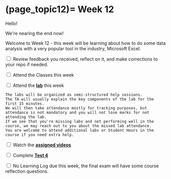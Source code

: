 (page_topic12)=
Week 12
=======================

Hello!

We're nearing the end now!

Welcome to Week 12 - this week will be learning about how to do some data analysis with a very popular tool in the industry, Microsoft Excel.

<label><input type="checkbox" id="week12_task1" class="box"> Review feedback you received, reflect on it, and make corrections to your repo if needed. </input></label>

<label><input type="checkbox" id="week12_task2" class="box"> Attend the Classes this week </input></label>

<label><input type="checkbox" id="week12_task3" class="box"> Attend the **[lab](./lab/README.md)** this week</input></label>

```{tip}
The labs will be organized as semi-structured help sessions.
The TA will usually explain the key components of the lab for the first 15 minutes.
We will then take attendance mostly for tracking purposes, but attendance is not mandatory and you will not lose marks for not attending the lab.
If we see that you're missing labs and not performing well in the course, we may reach out to you about the missed lab attendance.
You are welcome to attend additional labs or Student Hours in the course if you need extra help.
```
<label><input type="checkbox" id="week12_task4" class="box"> Watch the **[assigned videos](./videos.md)**</input></label>

<label><input type="checkbox" id="week12_task5" class="box"> Complete **[Test 4](./test.md)**</input></label>

<label><input type="checkbox" id="week12_task6" class="box"> No Learning Log due this week, the final exam will have some course reflection questions.</input></label>